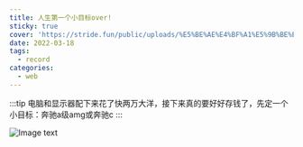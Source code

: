```yaml
---
title: 人生第一个小目标over!
sticky: true
cover: 'https://stride.fun/public/uploads/%E5%BE%AE%E4%BF%A1%E5%9B%BE%E7%89%87_20220318140347.jpg'
date: 2022-03-18
tags:
  - record
categories:
  - web
---
```

:::tip
电脑和显示器配下来花了快两万大洋，接下来真的要好好存钱了，先定一个小目标：奔驰a级amg或奔驰c
:::

<!-- more -->

![Image text](https://stride.fun/public/uploads/%E5%BE%AE%E4%BF%A1%E5%9B%BE%E7%89%87_20220318140347.jpg)
